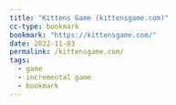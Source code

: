 ```yaml
---
title: "Kittens Game (kittensgame.com)"
cc-type: bookmark
bookmark: "https://kittensgame.com/"
date: 2022-11-03
permalink: /kittensgame.com/
tags:
  - game
  - incremental game
  - bookmark
---
```

